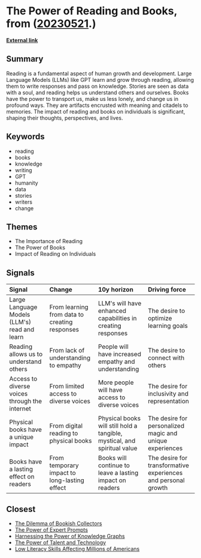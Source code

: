 # __The Power of Reading and Books__, from ([20230521](https://kghosh.substack.com/p/20230521).)

__[External link](https://rishad.substack.com/p/on-reading?utm_source=substack&utm_medium=email)__



## Summary

Reading is a fundamental aspect of human growth and development. Large Language Models (LLMs) like GPT learn and grow through reading, allowing them to write responses and pass on knowledge. Stories are seen as data with a soul, and reading helps us understand others and ourselves. Books have the power to transport us, make us less lonely, and change us in profound ways. They are artifacts encrusted with meaning and citadels to memories. The impact of reading and books on individuals is significant, shaping their thoughts, perspectives, and lives.

## Keywords

* reading
* books
* knowledge
* writing
* GPT
* humanity
* data
* stories
* writers
* change

## Themes

* The Importance of Reading
* The Power of Books
* Impact of Reading on Individuals

## Signals

| Signal                                        | Change                                        | 10y horizon                                                              | Driving force                                                 |
|:----------------------------------------------|:----------------------------------------------|:-------------------------------------------------------------------------|:--------------------------------------------------------------|
| Large Language Models (LLM's) read and learn  | From learning from data to creating responses | LLM's will have enhanced capabilities in creating responses              | The desire to optimize learning goals                         |
| Reading allows us to understand others        | From lack of understanding to empathy         | People will have increased empathy and understanding                     | The desire to connect with others                             |
| Access to diverse voices through the internet | From limited access to diverse voices         | More people will have access to diverse voices                           | The desire for inclusivity and representation                 |
| Physical books have a unique impact           | From digital reading to physical books        | Physical books will still hold a tangible, mystical, and spiritual value | The desire for personalized magic and unique experiences      |
| Books have a lasting effect on readers        | From temporary impact to long-lasting effect  | Books will continue to leave a lasting impact on readers                 | The desire for transformative experiences and personal growth |

## Closest

* [The Dilemma of Bookish Collectors](28fa6cfa36c941a3e313f6b4b67cdcad)
* [The Power of Expert Prompts](52ec2cf0aebdc7af56249f1702652ebe)
* [Harnessing the Power of Knowledge Graphs](69aa55d97023850224f4426e6782bb8b)
* [The Power of Talent and Technology](338c551fe29e9fb73aa8d412dc77788e)
* [Low Literacy Skills Affecting Millions of Americans](0b19a85d823e25919d360051c2e63a21)